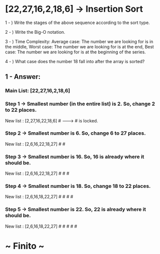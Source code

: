 # [22,27,16,2,18,6] -> Insertion Sort

1 - ) Write the stages of the above sequence according to the sort type.

2 - ) Write the Big-O notation.

3 - ) Time Complexity: Average case: The number we are looking for is in the middle, Worst case: The number we are looking for is at the end, Best case: The number we are looking for is at the beginning of the series.

4 - ) What case does the number 18 fall into after the array is sorted? 

## 1 - Answer:

### Main List: [22,27,16,2,18,6]
### Step 1 -> Smallest number (in the entire list) is 2. So, change 2 to 22 places.
New list : [2,27,16,22,18,6]
            #                    ---> # is locked.
### Step 2 -> Smallest number  is 6. So, change 6 to 27 places.
New list : [2,6,16,22,18,27]
            # #
### Step 3 -> Smallest number  is 16. So, 16 is already where it should be.
New list : [2,6,16,22,18,27]
            # # #
### Step 4 -> Smallest number  is 18. So, change 18 to 22 places.
New list : [2,6,16,18,22,27]
            # # #  #      
### Step 5 -> Smallest number  is 22. So, 22 is already where it should be.
New list : [2,6,16,18,22,27]
            # # #  #  #
# ~ Finito ~

